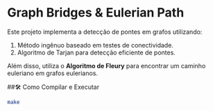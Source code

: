 # Graph Bridges & Eulerian Path

Este projeto implementa a detecção de pontes em grafos utilizando:
1. Método ingênuo baseado em testes de conectividade.
2. Algoritmo de Tarjan para detecção eficiente de pontes.

Além disso, utiliza o **Algoritmo de Fleury** para encontrar um caminho euleriano em grafos eulerianos.

##🛠️ Como Compilar e Executar
```bash
make
```
